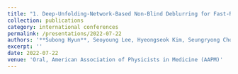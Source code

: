 ```yaml
---
title: "1. Deep-Unfolding-Network-Based Non-Blind Deblurring for Fast-Rotating Wide-Angle Digital Breast Tomosynthesis"
collection: publications
category: international conferences
permalink: /presentations/2022-07-22
authors: '**Subong Hyun**, Seoyoung Lee, Hyeongseok Kim, Seungryong Cho'
excerpt: ''
date: 2022-07-22
venue: 'Oral, American Association of Physicists in Medicine (AAPM)'
---
```

